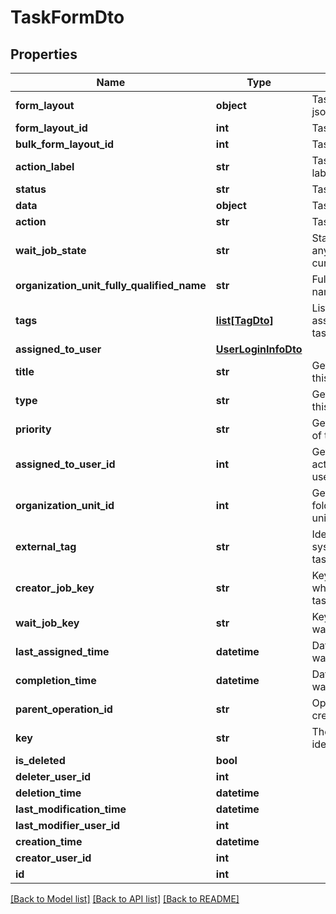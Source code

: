 # TaskFormDto

## Properties
Name | Type | Description | Notes
------------ | ------------- | ------------- | -------------
**form_layout** | **object** | Task Form Layout json | [optional] 
**form_layout_id** | **int** | Task Form Layout Id | [optional] 
**bulk_form_layout_id** | **int** | Task Form Layout Id | [optional] 
**action_label** | **str** | Task form action label | [optional] 
**status** | **str** | Task status | [optional] 
**data** | **object** | Task form data json | [optional] 
**action** | **str** | Task form action | [optional] 
**wait_job_state** | **str** | State of the job(if any) waiting on the current task | [optional] 
**organization_unit_fully_qualified_name** | **str** | Fully qualified folder name | [optional] 
**tags** | [**list[TagDto]**](TagDto.md) | List of tags associated to the task. | [optional] 
**assigned_to_user** | [**UserLoginInfoDto**](UserLoginInfoDto.md) |  | [optional] 
**title** | **str** | Gets or sets title of this task. | [optional] 
**type** | **str** | Gets or sets type of this task. | [optional] 
**priority** | **str** | Gets or sets priority of this task. | [optional] 
**assigned_to_user_id** | **int** | Gets the id of the actual assigned user, if any. | [optional] 
**organization_unit_id** | **int** | Gets or sets the folder/organization-unit id. | [optional] 
**external_tag** | **str** | Identifier of external system where this task is handled | [optional] 
**creator_job_key** | **str** | Key of the job which created this task | [optional] 
**wait_job_key** | **str** | Key job which is waiting on this task | [optional] 
**last_assigned_time** | **datetime** | Datetime when task was last assigned. | [optional] 
**completion_time** | **datetime** | Datetime when task was completed. | [optional] 
**parent_operation_id** | **str** | Operation id which created the task. | [optional] 
**key** | **str** | The unique Task identifier. | [optional] 
**is_deleted** | **bool** |  | [optional] 
**deleter_user_id** | **int** |  | [optional] 
**deletion_time** | **datetime** |  | [optional] 
**last_modification_time** | **datetime** |  | [optional] 
**last_modifier_user_id** | **int** |  | [optional] 
**creation_time** | **datetime** |  | [optional] 
**creator_user_id** | **int** |  | [optional] 
**id** | **int** |  | [optional] 

[[Back to Model list]](../README.md#documentation-for-models) [[Back to API list]](../README.md#documentation-for-api-endpoints) [[Back to README]](../README.md)


